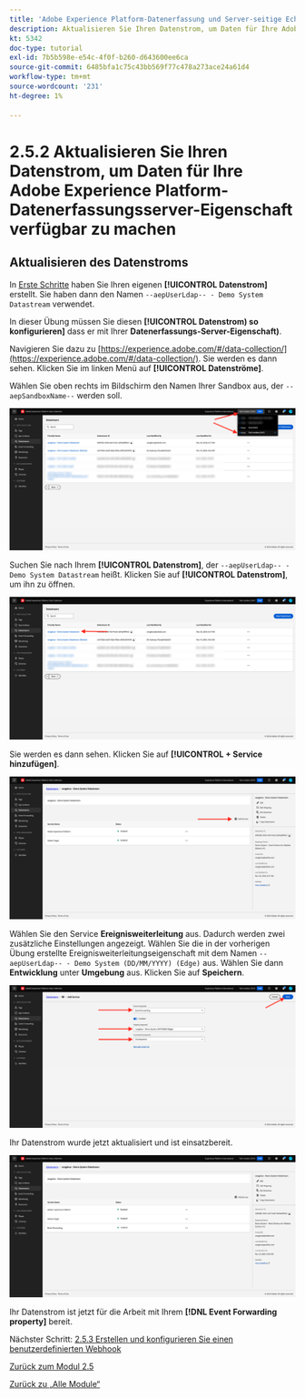 ```yaml
---
title: 'Adobe Experience Platform-Datenerfassung und Server-seitige Echtzeit-Weiterleitung : Aktualisieren Sie Ihren Datenstrom, um Daten für Ihre Adobe Experience Platform-Datenerfassungsserver-Eigenschaft verfügbar zu machen'
description: Aktualisieren Sie Ihren Datenstrom, um Daten für Ihre Adobe Experience Platform-Datenerfassungsserver-Eigenschaft verfügbar zu machen.
kt: 5342
doc-type: tutorial
exl-id: 7b5b598e-e54c-4f0f-b260-d643600ee6ca
source-git-commit: 6485bfa1c75c43bb569f77c478a273ace24a61d4
workflow-type: tm+mt
source-wordcount: '231'
ht-degree: 1%

---
```


# 2.5.2 Aktualisieren Sie Ihren Datenstrom, um Daten für Ihre Adobe Experience Platform-Datenerfassungsserver-Eigenschaft verfügbar zu machen

## Aktualisieren des Datenstroms

In [Erste Schritte](./../../gettingstarted/gettingstarted/ex2.md) haben Sie Ihren eigenen **[!UICONTROL Datenstrom]** erstellt. Sie haben dann den Namen `--aepUserLdap-- - Demo System Datastream` verwendet.

In dieser Übung müssen Sie diesen **[!UICONTROL Datenstrom) so konfigurieren]** dass er mit Ihrer **Datenerfassungs-Server-Eigenschaft)**.

Navigieren Sie dazu zu [https://experience.adobe.com/#/data-collection/](https://experience.adobe.com/#/data-collection/). Sie werden es dann sehen. Klicken Sie im linken Menü auf **[!UICONTROL Datenströme]**.

Wählen Sie oben rechts im Bildschirm den Namen Ihrer Sandbox aus, der `--aepSandboxName--` werden soll.

![Klicken Sie im linken Navigationsbereich auf das Symbol Edge-Konfiguration ](./images/edgeconfig1b.png)

Suchen Sie nach Ihrem **[!UICONTROL Datenstrom]**, der `--aepUserLdap-- - Demo System Datastream` heißt. Klicken Sie auf **[!UICONTROL Datenstrom]**, um ihn zu öffnen.

![WebSDK](./images/websdk0.png)

Sie werden es dann sehen. Klicken Sie auf **[!UICONTROL + Service hinzufügen]**.

![WebSDK](./images/websdk3.png)

Wählen Sie den Service **Ereignisweiterleitung** aus. Dadurch werden zwei zusätzliche Einstellungen angezeigt. Wählen Sie die in der vorherigen Übung erstellte Ereignisweiterleitungseigenschaft mit dem Namen `--aepUserLdap-- - Demo System (DD/MM/YYYY) (Edge)` aus. Wählen Sie dann **Entwicklung** unter **Umgebung** aus. Klicken Sie auf **Speichern**.

![WebSDK](./images/websdk4.png)

Ihr Datenstrom wurde jetzt aktualisiert und ist einsatzbereit.

![WebSDK](./images/websdk8a.png)

Ihr Datenstrom ist jetzt für die Arbeit mit Ihrem **[!DNL Event Forwarding property]** bereit.

Nächster Schritt: [2.5.3 Erstellen und konfigurieren Sie einen benutzerdefinierten Webhook](./ex3.md)

[Zurück zum Modul 2.5](./aep-data-collection-ssf.md)

[Zurück zu „Alle Module“](./../../../overview.md)
